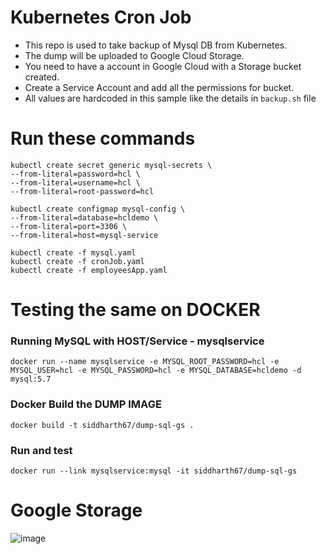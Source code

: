 # Kubernetes Cron Job

- This repo is used to take backup of Mysql DB from Kubernetes.
- The dump will be uploaded to Google Cloud Storage.
- You need to have a account in Google Cloud with a Storage bucket created.
- Create a Service Account and add all the permissions for bucket.
- All values are hardcoded in this sample like the details in `backup.sh` file

# Run these commands
```
kubectl create secret generic mysql-secrets \
--from-literal=password=hcl \
--from-literal=username=hcl \
--from-literal=root-password=hcl 
```

```
kubectl create configmap mysql-config \
--from-literal=database=hcldemo \
--from-literal=port=3306 \
--from-literal=host=mysql-service 
```

```
kubectl create -f mysql.yaml
kubectl create -f cronJob.yaml
kubectl create -f employeesApp.yaml
```


# Testing the same on DOCKER
### Running MySQL with HOST/Service - mysqlservice
```
docker run --name mysqlservice -e MYSQL_ROOT_PASSWORD=hcl -e MYSQL_USER=hcl -e MYSQL_PASSWORD=hcl -e MYSQL_DATABASE=hcldemo -d mysql:5.7
```

### Docker Build the DUMP IMAGE
```
docker build -t siddharth67/dump-sql-gs .
```

### Run and test
```
docker run --link mysqlservice:mysql -it siddharth67/dump-sql-gs
```

# Google Storage 
![image](https://user-images.githubusercontent.com/28925814/77953001-2f516a80-72ea-11ea-807e-c1b6c7069064.png)

